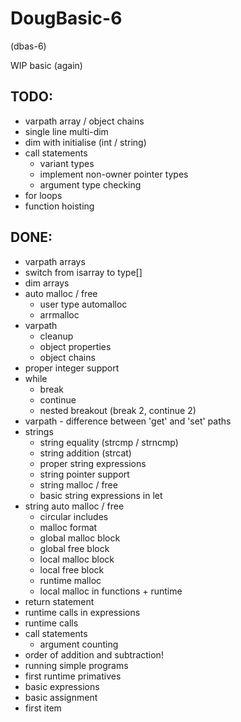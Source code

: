DougBasic-6
===========

(dbas-6)

WIP basic (again)


TODO:
-----
- varpath array / object chains
- single line multi-dim
- dim with initialise (int / string)
- call statements
	- variant types
	- implement non-owner pointer types
	- argument type checking
- for loops
- function hoisting

DONE:
-----
- varpath arrays
- switch from isarray to type[]
- dim arrays
- auto malloc / free
	- user type automalloc
	- arrmalloc
- varpath
	- cleanup
	- object properties
	- object chains
- proper integer support
- while
	- break
	- continue
	- nested breakout (break 2, continue 2)
- varpath - difference between 'get' and 'set' paths
- strings 
	- string equality (strcmp / strncmp)
	- string addition (strcat)
	- proper string expressions
	- string pointer support
	- string malloc / free
	- basic string expressions in let
- string auto malloc / free
	- circular includes
	- malloc format
	- global malloc block
	- global free block
	- local malloc block
	- local free block
	- runtime malloc
	- local malloc in functions + runtime
- return statement
- runtime calls in expressions
- runtime calls
- call statements
	- argument counting
- order of addition and subtraction!
- running simple programs
- first runtime primatives
- basic expressions
- basic assignment
- first item
